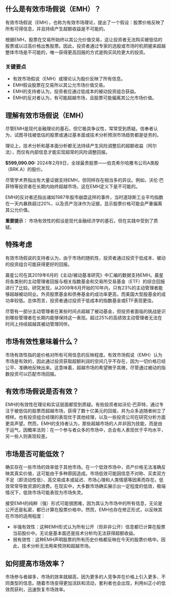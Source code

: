 ## 什么是有效市场假说（EMH）？

有效市场假说（EMH），也称为有效市场理论，提出了一个假设：股票价格反映了所有可得信息，并且持续产生超额收益是不可能的。

根据EMH，股票在交易所始终以其公允价值交易，这让投资者无法购买被低估的股票或以过高价格出售股票。因此，投资者通过专家的选股或市场时机把握来超越整体市场是不可能的，唯一获得更高回报的方式是购买风险更大的投资。

### 关键要点

- 有效市场假说（EMH）或理论认为股价反映了所有信息。
- EMH假设股票在交易所以其公允市场价值交易。
- EMH的支持者认为，投资者应通过低成本的被动投资组合获益。
- EMH的反对者认为，有可能超越市场，且股票可能偏离其公允市场价值。

## 理解有效市场假说（EMH）

尽管EMH是现代金融理论的基石，但它极具争议性，常常受到质疑。信奉者认为，试图寻找被低估的股票或通过基本面或技术分析预测市场趋势都是徒劳的。

理论上，技术分析和基本面分析都无法持续产生风险调整后的超额收益（阿尔法），而仅有内部信息才能实现超常的风险调整回报。

**$599,090.00:** 2024年2月9日，全球最贵股票——伯克希尔哈撒韦公司A类股（BRK.A）的股价。

尽管学术界指出有大量证据支持EMH，但同样存在相当多的异议。例如，沃伦·巴菲特等投资者在长期内始终超越市场，这在EMH定义下是不可能的。

EMH的反对者还指出诸如1987年股市崩盘这样的事件，当时道琼斯工业平均指数在一天内暴跌超过20%，以及资产泡沫作为证据，显示股票价格可能会严重偏离其公允价值。

**重要提示：** 市场有效性的假设是现代金融经济学的基石，但在实践中受到了质疑。

## 特殊考虑

有效市场假说的支持者认为，由于市场的随机性，投资者通过投资于低成本、被动的投资组合可能获得更好的回报。

晨星公司在其2019年6月的《主动/被动基准研究》中汇编的数据支持EMH。晨星将各类别的主动管理者回报与相关指数基金和交易所交易基金（ETF）的综合回报进行了比较。研究发现，从2009年6月开始的10年内，只有23%的主动管理者能够超越被动同业。外资股票基金和债券基金的成功率更高，而美国大型股基金的成功率较低。总体而言，投资者通过投资于低成本的指数基金或ETF表现更佳。

尽管有一部分主动管理者在某些时间点超越了被动基金，但投资者面临的挑战是识别哪些管理者在长期内能够保持这一表现。超过25%的高绩效主动管理者无法在时间上持续超越其被动管理同伴。

## 市场有效性意味着什么？

市场有效性指的是价格对所有可用信息的反映程度。有效市场假说（EMH）认为市场是有效的，因此通过投资获取超额利润的空间几乎不存在，因为一切价格已经公平、准确地反映出来。这意味着，超越市场的希望微乎其微，尽管通过被动的指数投资可以匹配市场回报。

## 有效市场假说是否有效？

EMH的有效性在理论和实证层面都受到质疑。有些投资者如沃伦·巴菲特，通过专注于被低估的股票而超越市场，获得了数十亿美元的回报，并为众多追随者树立了榜样。也有投资组合经理的表现优于其他经理，以及一些投资公司在研究分析方面更具声望。然而，EMH的支持者认为，那些超越市场的人并非因为技能，而是由于运气，因概率法则：在一个参与者众多的市场中，总会有人表现优于平均水平，另一些人则表现较差。

## 市场是否可能低效？

确实存在一些市场的效率低于其他市场。在一个低效市场中，资产价格无法准确反映其真实价值，这可能由于多种原因造成。市场低效可能因信息不对称、买卖双方不足（即流动性低）、高交易成本或延迟、市场心理和人类情感等因素而存在。低效常常导致资源的浪费。在现实中，大多数市场确实展示出一定程度的低效，极端情况下，低效市场可能表现为市场失灵。

接受EMH的纯粹（强）形式可能很困难，因为其认为市场中的所有信息，无论是公开还是私密，都已计算在股票价格中。然而，EMH也存在修正形式，以反映其在市场的适用程度：

- 半强有效性：这种EMH形式认为所有公开（但非非公开）信息都已计算在股票当前股价中。无论是基本面还是技术分析均无法获得超额收益。
- 弱有效性：这种EMH声明股票的所有历史价格都反映在今天的股票价格中。因此，技术分析无法用来预测和超越市场。

## 如何提高市场效率？

市场参与者越多，市场的效率就越高，因为更多的人竞争并在价格上引入更多、不同类型的信息。随着市场变得更加活跃和流动，套利者也会出现，利用纠正小的低效而获利，迅速恢复市场效率。

